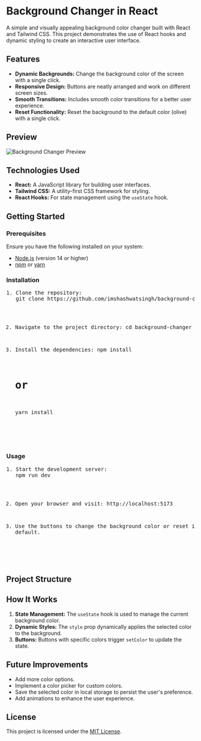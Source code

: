 
  <h1>Background Changer in React</h1>

  <p>A simple and visually appealing background color changer built with React and Tailwind CSS. This project demonstrates the use of React hooks and dynamic styling to create an interactive user interface.</p>

  <h2>Features</h2>
  <ul>
    <li><strong>Dynamic Backgrounds:</strong> Change the background color of the screen with a single click.</li>
    <li><strong>Responsive Design:</strong> Buttons are neatly arranged and work on different screen sizes.</li>
    <li><strong>Smooth Transitions:</strong> Includes smooth color transitions for a better user experience.</li>
    <li><strong>Reset Functionality:</strong> Reset the background to the default color (olive) with a single click.</li>
  </ul>

  <h2>Preview</h2>
  <div class="image-preview">
    <img src="https://via.placeholder.com/800x400?text=Background+Changer+Preview" alt="Background Changer Preview">
  </div>

  <h2>Technologies Used</h2>
  <ul>
    <li><strong>React:</strong> A JavaScript library for building user interfaces.</li>
    <li><strong>Tailwind CSS:</strong> A utility-first CSS framework for styling.</li>
    <li><strong>React Hooks:</strong> For state management using the <code>useState</code> hook.</li>
  </ul>

  <h2>Getting Started</h2>

  <h3>Prerequisites</h3>
  <p>Ensure you have the following installed on your system:</p>
  <ul>
    <li><a href="https://nodejs.org/">Node.js</a> (version 14 or higher)</li>
    <li><a href="https://www.npmjs.com/">npm</a> or <a href="https://yarnpkg.com/">yarn</a></li>
  </ul>

  <h3>Installation</h3>
  <pre>
1. Clone the repository:
   git clone https://github.com/imshashwatsingh/background-changer.git

2. Navigate to the project directory:
   cd background-changer

3. Install the dependencies:
   npm install
   # or
   yarn install
  </pre>

  <h3>Usage</h3>
  <pre>
1. Start the development server:
   npm run dev

2. Open your browser and visit:
   http://localhost:5173

3. Use the buttons to change the background color or reset it to the default.
  </pre>

  <h2>Project Structure</h2>

  <h2>How It Works</h2>
  <ol>
    <li><strong>State Management:</strong> The <code>useState</code> hook is used to manage the current background color.</li>
    <li><strong>Dynamic Styles:</strong> The <code>style</code> prop dynamically applies the selected color to the background.</li>
    <li><strong>Buttons:</strong> Buttons with specific colors trigger <code>setColor</code> to update the state.</li>
  </ol>

  <h2>Future Improvements</h2>
  <ul>
    <li>Add more color options.</li>
    <li>Implement a color picker for custom colors.</li>
    <li>Save the selected color in local storage to persist the user's preference.</li>
    <li>Add animations to enhance the user experience.</li>
  </ul>

  <h2>License</h2>
  <p>This project is licensed under the <a href="LICENSE">MIT License</a>.</p>

